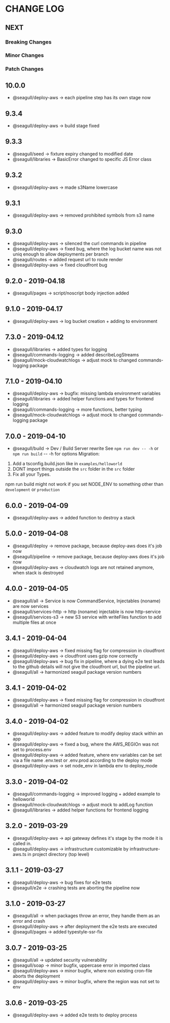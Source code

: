 # CHANGE LOG

## NEXT

### Breaking Changes

### Minor Changes

### Patch Changes

## 10.0.0

- @seagull/deploy-aws -> each pipeline step has its own stage now

## 9.3.4

- @seagull/deploy-aws -> build stage fixed

## 9.3.3

- @seagull/seed -> fixture expiry changed to modified date
- @seagull/libraries -> BasicError changed to specific JS Error class

## 9.3.2

- @seagull/deploy-aws -> made s3Name lowercase

## 9.3.1

- @seagull/deploy-aws -> removed prohibited symbols from s3 name

## 9.3.0

- @seagull/deploy-aws -> silenced the curl commands in pipeline
- @seagull/deploy-aws -> fixed bug, where the log bucket name was not uniq enough to allow deployments per branch
- @seagull/routes -> added request url to route render
- @seagull/deploy-aws -> fixed cloudfront bug

## 9.2.0 - 2019-04.18

- @seagull/pages -> script/noscript body injection added

## 9.1.0 - 2019-04.17

- @seagull/deploy-aws -> log bucket creation + adding to environment

## 7.3.0 - 2019-04.12

- @seagull/libraries -> added types for logging
- @seagull/commands-logging -> added describeLogStreams
- @seagull/mock-cloudwatchlogs -> adjust mock to changed commands-logging package

## 7.1.0 - 2019-04.10

- @seagull/deploy-aws -> bugfix: missing lambda environment variables
- @seagull/libraries -> added helper functions and types for frontend logging
- @seagull/commands-logging -> more functions, better typing
- @seagull/mock-cloudwatchlogs -> adjust mock to changed commands-logging package

## 7.0.0 - 2019-04-10

- @seagull/build -> Dev / Build Server rewrite
  See `npm run dev -- -h` or `npm run build` -- -h for options
  Migration:

1. Add a tsconfig.build.json like in `examples/helloworld`
2. DONT import things outside the `src` folder in the `src` folder
3. Fix all your Types.

npm run build might not work if you set NODE_ENV to something other than `development` or `production`

## 6.0.0 - 2019-04-09

- @seagull/deploy-aws -> added function to destroy a stack

## 5.0.0 - 2019-04-08

- @seagull/deploy -> remove package, because deploy-aws does it's job now
- @seagull/pipeline -> remove package, because deploy-aws does it's job now
- @seagull/deploy-aws -> cloudwatch logs are not retained anymore, when stack is destroyed

## 4.0.0 - 2019-04-05

- @seagull/all -> Service is now CommandService, Injectables (noname) are now services
- @seagull/services-http -> http (noname) injectable is now http-service
- @seagull/services-s3 -> new S3 service with writeFiles function to add multiple files at once

## 3.4.1 - 2019-04-04

- @seagull/deploy-aws -> fixed missing flag for compression in cloudfront
- @seagull/deploy-aws -> cloudfront uses gzip now correctly
- @seagull/deploy-aws -> bug fix in pipeline, where a dying e2e test leads to the github details will not give the cloudfront url, but the pipeline url.
- @seagull/all -> harmonized seagull package version numbers

## 3.4.1 - 2019-04-02

- @seagull/deploy-aws -> fixed missing flag for compression in cloudfront
- @seagull/all -> harmonized seagull package version numbers

## 3.4.0 - 2019-04-02

- @seagull/deploy-aws -> added feature to modify deploy stack within an app
- @seagull/deploy-aws -> fixed a bug, where the AWS_REGIOn was not set to process.env
- @seagull/deploy-aws -> added feature, where env variables can be set via a file name .env.test or .env.prod according to the deploy mode
- @seagull/deploy-aws -> set node_env in lambda env to deploy_mode

## 3.3.0 - 2019-04-02

- @seagull/commands-logging -> improved logging + added example to helloworld
- @seagull/mock-cloudwatchlogs -> adjust mock to addLog function
- @seagull/libraries -> added helper functions for frontend logging

## 3.2.0 - 2019-03-29

- @seagull/deploy-aws -> api gateway defines it's stage by the mode it is called in.
- @seagull/deploy-aws -> infrastructure customizable by infrastructure-aws.ts in project directory (top level)

## 3.1.1 - 2019-03-27

- @seagull/deploy-aws -> bug fixes for e2e tests
- @seagull/e2e -> crashing tests are aborting the pipeline now

## 3.1.0 - 2019-03-27

- @seagull/all -> when packages throw an error, they handle them as an error and crash
- @seagull/deploy-aws -> after deployment the e2e tests are executed
- @seagull/pages -> added typestyle-ssr-fix

## 3.0.7 - 2019-03-25

- @seagull/all -> updated security vulnerability
- @seagull/soap -> minor bugfix, uppercase error in imported class
- @seagull/deploy-aws -> minor bugfix, where non existing cron-file aborts the deployment
- @seagull/deploy-aws -> minor bugfix, where the region was not set to env

## 3.0.6 - 2019-03-25

- @seagull/deploy-aws -> added e2e tests to deploy process
